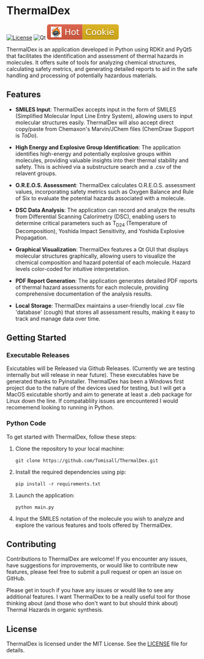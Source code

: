 # ThermalDex
[![License](https://img.shields.io/badge/License-MIT%202.0-blue.svg)](https://opensource.org/licenses/MIt)
![Qt](https://img.shields.io/badge/Qt-%23217346.svg?style=for-the-badge&logo=Qt&logoColor=white)
![HotCookie](./HouseKeeping/GitHubBadges/HotCookie.svg)

ThermalDex is an application developed in Python using RDKit and PyQt5 that facilitates the identification and assessment of thermal hazards in molecules. It offers suite of tools for analyzing chemical structures, calculating safety metrics, and generating detailed reports to aid in the safe handling and processing of potentially hazardous materials.

## Features

- **SMILES Input**: ThermalDex accepts input in the form of SMILES (Simplified Molecular Input Line Entry System), allowing users to input molecular structures easily. ThermalDex will also accept direct copy/paste from Chemaxon's Marvin/JChem files (ChemDraw Support is *ToDo*).

- **High Energy and Explosive Group Identification**: The application identifies high-energy and potentially explosive groups within molecules, providing valuable insights into their thermal stability and safety. This is achived via a substructure search and a .csv of the relavent groups.

- **O.R.E.O.S. Assessment**: ThermalDex calculates O.R.E.O.S. assessment values, incorporating safety metrics such as Oxygen Balance and Rule of Six to evaluate the potential hazards associated with a molecule.

- **DSC Data Analysis**: The application can record and analyze the results from Differential Scanning Calorimetry (DSC), enabling users to determine critical parameters such as T<sub>D24</sub> (Temperature of Decomposition), Yoshida Impact Sensitivity, and Yoshida Explosive Propagation.

- **Graphical Visualization**: ThermalDex features a Qt GUI that displays molecular structures graphically, allowing users to visualize the chemical composition and hazard potential of each molecule. Hazard levels color-coded for intuitive interpretation.

- **PDF Report Generation**: The application generates detailed PDF reports of thermal hazard assessments for each molecule, providing comprehensive documentation of the analysis results.

- **Local Storage**: ThermalDex maintains a user-friendly local .csv file 'database' (cough) that stores all assessment results, making it easy to track and manage data over time.

## Getting Started

### Executable Releases 
Exicutables will be Released via Github Releases. (Currently we are testing internally but will release in near future). These executables have be generated thanks to Pyinstaller. ThermalDex has been a Windows first project due to the nature of the devices used for testing, but I will get a MacOS exicutable shortly and aim to generate at least a .deb package for Linux down the line. If compatabliity issues are encountered I would recomemend looking to running in Python. 

### Python Code

To get started with ThermalDex, follow these steps:

1. Clone the repository to your local machine:
   ```
   git clone https://github.com/Tomisall/ThermalDex.git
   ```

2. Install the required dependencies using pip:
   ```
   pip install -r requirements.txt
   ```

3. Launch the application:
   ```
   python main.py
   ```

4. Input the SMILES notation of the molecule you wish to analyze and explore the various features and tools offered by ThermalDex.

## Contributing

Contributions to ThermalDex are welcome! If you encounter any issues, have suggestions for improvements, or would like to contribute new features, please feel free to submit a pull request or open an issue on GitHub.

Please get in touch if you have any issues or would like to see any additional features. I want ThermalDex to be a really useful tool for those thinking about (and those who don't want to but should think about) Thermal Hazards in organic synthesis.

## License

ThermalDex is licensed under the MIT License. See the [LICENSE](LICENSE) file for details.